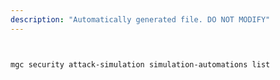 ```yaml
---
description: "Automatically generated file. DO NOT MODIFY"
---
```


```bash


mgc security attack-simulation simulation-automations list

```
